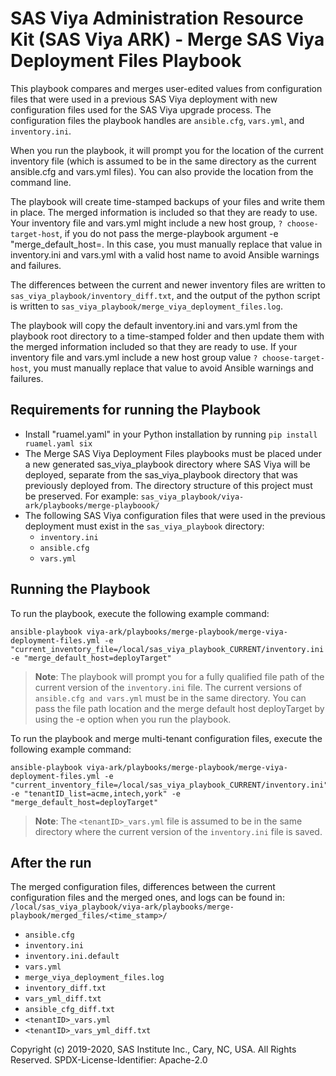 # SAS Viya Administration Resource Kit (SAS Viya ARK) - Merge SAS Viya Deployment Files Playbook
This playbook compares and merges user-edited values from configuration files that were used in a previous SAS Viya deployment with new configuration files used for the SAS Viya upgrade process. The configuration files the playbook handles are ```ansible.cfg```, ```vars.yml```, and ```inventory.ini```.

When you run the playbook, it will prompt you for the location of the current inventory file (which is assumed to be in the same directory as the current ansible.cfg and vars.yml files). You can also provide the location from the command line.

The playbook will create time-stamped backups of your files and write them in place. The merged information is included so that they are ready to use. Your inventory file and vars.yml might include a new host group, ```? choose-target-host```, if you do not pass the merge-playbook argument -e "merge_default_host=<your deployTarget>. In this case, you must manually replace that value in inventory.ini and vars.yml with a valid host name to avoid Ansible warnings and failures. 

The differences between the current and newer inventory files are written to ```sas_viya_playbook/inventory_diff.txt```, and the output of the python script is written to ```sas_viya_playbook/merge_viya_deployment_files.log```.

The playbook will copy the default inventory.ini and vars.yml from the playbook root directory to a time-stamped folder and then update them with the merged information included so that they are ready to use. If your inventory file and vars.yml include a new host group value ```? choose-target-host```, you must manually replace that value to avoid Ansible warnings and failures.

## Requirements for running the Playbook
* Install "ruamel.yaml" in your Python installation by running `pip install ruamel.yaml six`
* The Merge SAS Viya Deployment Files playbooks must be placed under a new generated sas_viya_playbook directory where SAS Viya will be deployed, separate from the sas_viya_playbook directory that was previously deployed from.
  The directory structure of this project must be preserved. For example: ```sas_viya_playbook/viya-ark/playbooks/merge-playboook/```
* The following SAS Viya configuration files that were used in the previous deployment must exist in the ```sas_viya_playbook``` directory:
  * ```inventory.ini```
  * ```ansible.cfg```
  * ```vars.yml```


## Running the Playbook
To run the playbook, execute the following example command:
```
ansible-playbook viya-ark/playbooks/merge-playbook/merge-viya-deployment-files.yml -e "current_inventory_file=/local/sas_viya_playbook_CURRENT/inventory.ini -e "merge_default_host=deployTarget"
```
> **Note**: The playbook will prompt you for a fully qualified file path of the current version of the `inventory.ini` file. The current versions of `ansible.cfg and vars.yml` must be in the same directory. You can pass the file path location and the merge default host deployTarget by using the -e option when you run the playbook.


To run the playbook and merge multi-tenant configuration files, execute the following example command:
```
ansible-playbook viya-ark/playbooks/merge-playbook/merge-viya-deployment-files.yml -e "current_inventory_file=/local/sas_viya_playbook_CURRENT/inventory.ini" -e "tenantID_list=acme,intech,york" -e "merge_default_host=deployTarget"
```
> **Note**: The ```<tenantID>_vars.yml``` file is assumed to be in the same directory where the current version of the `inventory.ini` file is saved.

## After the run
The merged configuration files, differences between the current configuration files and the merged ones, and logs can be found in:
```/local/sas_viya_playbook/viya-ark/playbooks/merge-playbook/merged_files/<time_stamp>/```
* ```ansible.cfg```
* ```inventory.ini```
* ```inventory.ini.default```
* ```vars.yml```
* ```merge_viya_deployment_files.log```
* ```inventory_diff.txt```
* ```vars_yml_diff.txt```
* ```ansible_cfg_diff.txt```
* ```<tenantID>_vars.yml```
* ```<tenantID>_vars_yml_diff.txt```

Copyright (c) 2019-2020, SAS Institute Inc., Cary, NC, USA.  All Rights Reserved.
SPDX-License-Identifier: Apache-2.0
